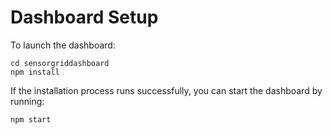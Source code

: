 # Dashboard Setup
To launch the dashboard:
```
cd sensorgriddashboard
npm install
```
If the installation process runs successfully, you can start the dashboard by running:
```
npm start
```

